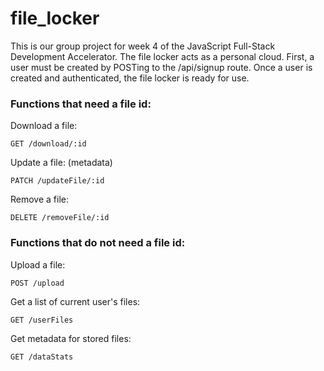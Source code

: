 # file_locker

This is our group project for week 4 of the JavaScript Full-Stack Development Accelerator.
The file locker acts as a personal cloud. First, a user must be created by POSTing to the /api/signup route. Once a user is created and authenticated, the file locker is ready for use. 

### Functions that need a file id:

Download a file:

```GET /download/:id```

Update a file: (metadata)

```PATCH /updateFile/:id```

Remove a file:

```DELETE /removeFile/:id```


### Functions that do not need a file id:

Upload a file:

```POST /upload```

Get a list of current user's files:

```GET /userFiles```

Get metadata for stored files:

```GET /dataStats```
